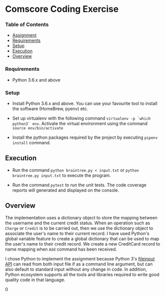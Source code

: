 # Comscore Coding Exercise

### Table of Contents

- [Assignment](Assignment.md)
- [Requirements](#requirements)
- [Setup](#setup)
- [Execution](#execution)
- [Overview](#overview)

### Requirements

* Python 3.6.x and above

### Setup

* Install Python 3.6.x and above. You can use your favourite tool to install the software (HomeBrew, pyenv) etc.

* Set up virtualenv with the following command ``virtualenv -p `which python3` env``. Activate the virtual environment using the command `source env/bin/activate`

* Install the python packages required by the project by executing `pipenv install` command.

## Execution

* Run the command `python braintree.py < input.txt` or `python braintree.py input.txt` to execute the program.

* Run the command `pytest` to run the unit tests. The code coverage reports will generated and displayed on the console.

## Overview

The implementation uses a dictionary object to store the mapping between the username and the current credit status. When an operation such as `Charge` or `Credit` is to be carried out, then we use the dictionary object to associate the user's name to their current record. I have used Python's global variable feature to create a global dictionary that can be used to map the user's name to their credit record. We create a new CreditCard record to name mapping when `Add` command has been received.

I chose Python to implement the assignment because Python 3's [fileinput API](https://docs.python.org/3/library/fileinput.html) can read from both input file if as a command line argument, but can also default to standard input without any change in code. In addition, Python ecosystem supports all the tools and libraries required to write good quality code in that language.


0
